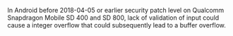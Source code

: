 In Android before 2018-04-05 or earlier security patch level on Qualcomm Snapdragon Mobile SD 400 and SD 800, lack of validation of input could cause a integer overflow that could subsequently lead to a buffer overflow.